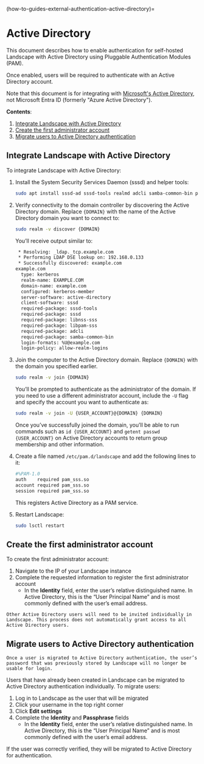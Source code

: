 (how-to-guides-external-authentication-active-directory)=
# Active Directory

This document describes how to enable authentication for self-hosted Landscape with Active Directory using Pluggable Authentication Modules (PAM).

Once enabled, users will be required to authenticate with an Active Directory account. 

Note that this document is for integrating with [Microsoft's Active Directory](https://learn.microsoft.com/en-us/troubleshoot/windows-server/active-directory/active-directory-overview), not Microsoft Entra ID (formerly "Azure Active Directory").

**Contents**:

1. [Integrate Landscape with Active Directory](#heading--integrate-landscape-with-active-directory)
2. [Create the first administrator account](#heading--create-the-first-administrator-account)
3. [Migrate users to Active Directory authentication](#heading--migrate-users-to-active-directory-authentication)

## Integrate Landscape with Active Directory

To integrate Landscape with Active Directory:

1. Install the System Security Services Daemon (sssd) and helper tools:
    
    ```bash
    sudo apt install sssd-ad sssd-tools realmd adcli samba-common-bin policykit-1 packagekit
    ```
    
2. Verify connectivity to the domain controller by discovering the Active Directory domain. Replace `{DOMAIN}` with the name of the Active Directory domain you want to connect to:
    
    ```bash
    sudo realm -v discover {DOMAIN}
    ```
    
    You’ll receive output similar to:
    
    ```bash
     * Resolving: _ldap._tcp.example.com
     * Performing LDAP DSE lookup on: 192.168.0.133
     * Successfully discovered: example.com
    example.com
      type: kerberos
      realm-name: EXAMPLE.COM
      domain-name: example.com
      configured: kerberos-member
      server-software: active-directory
      client-software: sssd
      required-package: sssd-tools
      required-package: sssd
      required-package: libnss-sss
      required-package: libpam-sss
      required-package: adcli
      required-package: samba-common-bin
      login-formats: %U@example.com
      login-policy: allow-realm-logins
    ```
    
3. Join the computer to the Active Directory domain. Replace `{DOMAIN}` with the domain you specified earlier.
    
    ```bash
    sudo realm -v join {DOMAIN}
    ```
    
    You’ll be prompted to authenticate as the administrator of the domain. If you need to use a different administrator account, include the `-U` flag and specify the account you want to authenticate as:
    
    ```bash
    sudo realm -v join -U {USER_ACCOUNT}@{DOMAIN} {DOMAIN}
    ```
    
    Once you’ve successfully joined the domain, you’ll be able to run commands such as `id {USER_ACCOUNT}` and `getent passwd {USER_ACCOUNT}` on Active Directory accounts to return group membership and other information.
    
4. Create a file named `/etc/pam.d/landscape` and add the following lines to it:
    
    ```bash
    #%PAM-1.0
    auth    required pam_sss.so
    account required pam_sss.so
    session required pam_sss.so
    ```
   This registers Active Directory as a PAM service.
    
5. Restart Landscape:
    
    ```bash
    sudo lsctl restart
    ```
    
## Create the first administrator account

To create the first administrator account:

1. Navigate to the IP of your Landscape instance
2. Complete the requested information to register the first administrator account
    - In the **Identity** field, enter the user’s relative distinguished name. In Active Directory, this is the “User Principal Name” and is most commonly defined with the user’s email address.
    
```{note}
Other Active Directory users will need to be invited individually in Landscape. This process does not automatically grant access to all Active Directory users. 
```

## Migrate users to Active Directory authentication

```{note}
Once a user is migrated to Active Directory authentication, the user’s password that was previously stored by Landscape will no longer be usable for login.
```

Users that have already been created in Landscape can be migrated to Active Directory authentication individually. To migrate users:

1. Log in to Landscape as the user that will be migrated
2. Click your username in the top right corner
3. Click **Edit settings**
4. Complete the **Identity** and **Passphrase** fields
    - In the **Identity** field, enter the user’s relative distinguished name. In Active Directory, this is the “User Principal Name” and is most commonly defined with the user’s email address.

If the user was correctly verified, they will be migrated to Active Directory for authentication.

